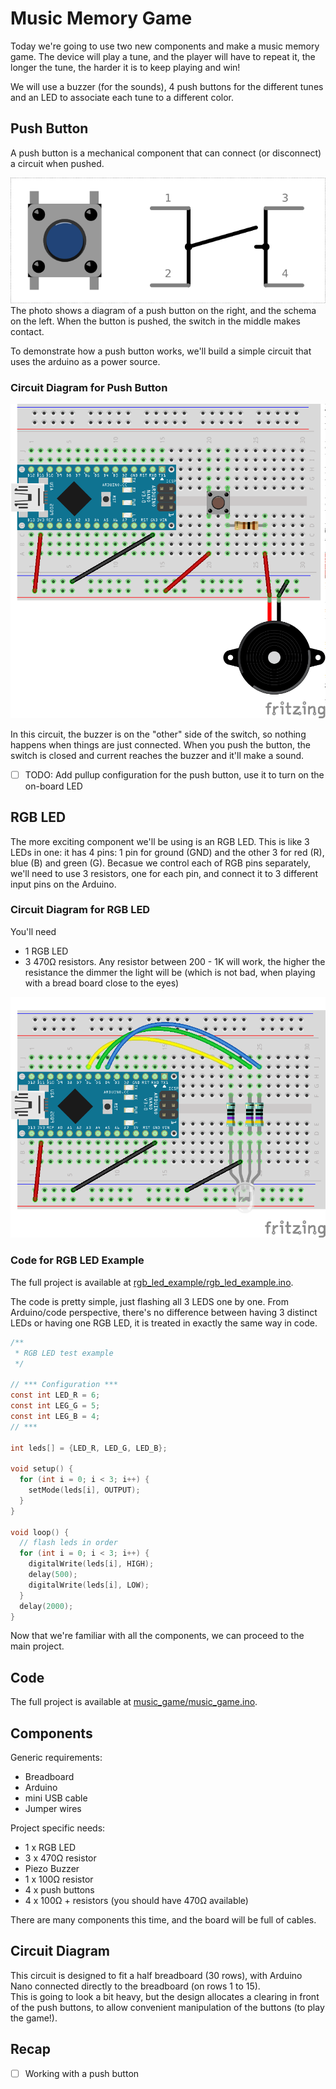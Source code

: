 # Music Memory Game
Today we're going to use two new components and make a music memory game. The device will play a tune, and the player will have to repeat it, the longer the tune, the harder it is to keep playing and win!

We will use a buzzer (for the sounds), 4 push buttons for the different tunes and an LED to associate each tune to a different color.


## Push Button
A push button is a mechanical component that can connect (or disconnect) a circuit when pushed.

![Push button diagram and schema](images/push_button.png)
The photo shows a diagram of a push button on the right, and the schema on the left. When the button is pushed, the switch in the middle makes contact.

To demonstrate how a push button works, we'll build a simple circuit that uses the arduino as a power source.

### Circuit Diagram for Push Button
![Simple push button circuit](images/push_button_circuit.png)

In this circuit, the buzzer is on the "other" side of the switch, so nothing happens when things are just connected. When you push the button, the switch is closed and current reaches the buzzer and it'll make a sound.


- [ ] TODO: Add pullup configuration for the push button, use it to turn on the on-board LED


## RGB LED
The more exciting component we'll be using is an RGB LED. This is like 3 LEDs in one: it has 4 pins: 1 pin for ground (GND) and the other 3 for red (R), blue (B) and green (G).
Becasue we control each of RGB pins separately, we'll need to use 3 resistors, one for each pin, and connect it to 3 different input pins on the Arduino.

### Circuit Diagram for RGB LED
You'll need 
- 1 RGB LED
- 3 470Ω resistors. Any resistor between 200 - 1K will work, the higher the resistance the dimmer the light will be (which is not bad, when playing with a bread board close to the eyes)

![RGB LED circuit with Arduino](images/rgb_led_circuit.png)


### Code for RGB LED Example
The full project  is available at [rgb_led_example/rgb_led_example.ino](rgb_led_example).

The code is pretty simple, just flashing all 3 LEDS one by one. From Arduino/code perspective, there's no difference between having 3 distinct LEDs or having one RGB LED, it is treated in exactly the same way in code.

```c
/**
 * RGB LED test example
 */

// *** Configuration ***
const int LED_R = 6;
const int LEG_G = 5;
const int LEG_B = 4;
// ***

int leds[] = {LED_R, LED_G, LED_B};

void setup() {
  for (int i = 0; i < 3; i++) {
    setMode(leds[i], OUTPUT);
  }
}

void loop() {
  // flash leds in order
  for (int i = 0; i < 3; i++) {
    digitalWrite(leds[i], HIGH);
    delay(500);
    digitalWrite(leds[i], LOW);
  }
  delay(2000);
}

```


Now that we're familiar with all the components, we can proceed to the main project.


## Code
The full project is available at [music_game/music_game.ino](music_game).

## Components
Generic requirements:

- Breadboard
- Arduino
- mini USB cable
- Jumper wires

Project specific needs:
- 1 x RGB LED
- 3 x 470Ω resistor
- Piezo Buzzer
- 1 x 100Ω resistor
- 4 x push buttons
- 4 x 100Ω +  resistors (you should have 470Ω available)

There are many components this time, and the board will be full of cables.


## Circuit Diagram
This circuit is designed to fit a half breadboard (30 rows), with Arduino Nano connected directly to the breadboard (on rows 1 to 15). <br />
This is going to look a bit heavy, but the design allocates a clearing in front of the push buttons, to allow convenient manipulation of the buttons (to play the game!).



## Recap
- [ ] Working with a push button

